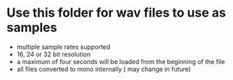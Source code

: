 # Use this folder for wav files to use as samples

+ multiple sample rates supported
+ 16, 24 or 32 bit resolution
+ a maximum of four seconds will be loaded from the beginning of the file
+ all files converted to mono internally ( may change in future)

